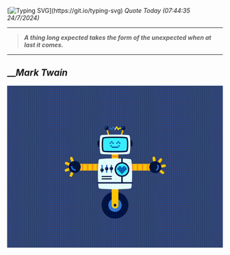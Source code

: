 [![Typing SVG](https://readme-typing-svg.herokuapp.com?font=Press+Start+2P&color=C2F784&size=35&width=900&height=100&lines=Hello+World%2C+I'm+Hung+!)](https://git.io/typing-svg) 
_Quote Today (07:44:35 24/7/2024)_
___
>**_A thing long expected takes the form of the unexpected when at last it comes._**
___

## __**_Mark Twain_**

![RobotDance](src/assets/images/robot-dancing-dribble.gif?style=center)

